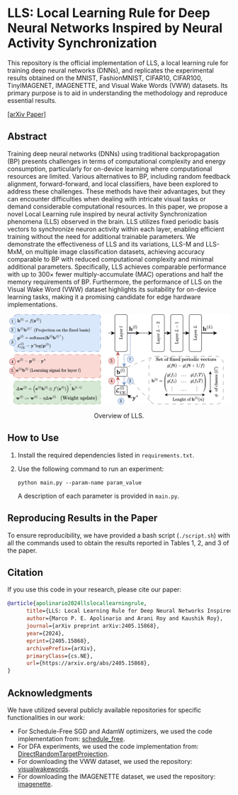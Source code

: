 # LLS: Local Learning Rule for Deep Neural Networks Inspired by Neural Activity Synchronization


This repository is the official implementation of LLS, a local learning rule for training deep neural networks (DNNs), and replicates the experimental results obtained on the MNIST, FashionMNIST, CIFAR10, CIFAR100, TinyIMAGENET, IMAGENETTE, and Visual Wake Words (VWW) datasets. Its primary purpose is to aid in understanding the methodology and reproduce essential results. 

[[arXiv Paper]](https://arxiv.org/abs/2405.15868)

## Abstract
Training deep neural networks (DNNs) using traditional backpropagation (BP) presents challenges in terms of computational complexity and energy consumption, particularly for on-device learning where computational resources are limited. Various alternatives to BP, including random feedback alignment, forward-forward, and local classifiers, have been explored to address these challenges. These methods have their advantages, but they can encounter difficulties when dealing with intricate visual tasks or demand considerable computational resources. In this paper, we propose a novel Local Learning rule inspired by neural activity Synchronization phenomena (LLS) observed in the brain. LLS utilizes fixed periodic basis vectors to synchronize neuron activity within each layer, enabling efficient training without the need for additional trainable parameters. We demonstrate the effectiveness of LLS and its variations, LLS-M and LLS-MxM, on multiple image classification datasets, achieving accuracy comparable to BP with reduced computational complexity and minimal additional parameters. Specifically, LLS achieves comparable performance with up to $300\times$ fewer multiply-accumulate (MAC) operations and half the memory requirements of BP. Furthermore, the performance of LLS on the Visual Wake Word (VWW) dataset highlights its suitability for on-device learning tasks, making it a promising candidate for edge hardware implementations.

<p align = "center">
<img src = "lls_diagram.png">
</p>
<p align = "center">
Overview of LLS.
</p>

## How to Use

1. Install the required dependencies listed in `requirements.txt`. 
2. Use the following command to run an experiment:

    ```shell
    python main.py --param-name param_value
    ```

    A description of each parameter is provided in `main.py`.

## Reproducing Results in the Paper

To ensure reproducibility, we have provided a bash script (`./script.sh`) with all the commands used to obtain the results reported in Tables 1, 2, and 3 of the paper.

## Citation

If you use this code in your research, please cite our paper:

```bibtex
@article{apolinario2024llslocallearningrule,
      title={LLS: Local Learning Rule for Deep Neural Networks Inspired by Neural Activity Synchronization}, 
      author={Marco P. E. Apolinario and Arani Roy and Kaushik Roy},
      journal={arXiv preprint arXiv:2405.15868},
      year={2024},
      eprint={2405.15868},
      archivePrefix={arXiv},
      primaryClass={cs.NE},
      url={https://arxiv.org/abs/2405.15868}, 
}
```


## Acknowledgments

We have utilized several publicly available repositories for specific functionalities in our work:

- For Schedule-Free SGD and AdamW optimizers, we used the code implementation from: [schedule_free](https://github.com/facebookresearch/schedule_free).
- For DFA experiments, we used the code implementation from: [DirectRandomTargetProjection](https://github.com/ChFrenkel/DirectRandomTargetProjection).
- For downloading the VWW dataset, we used the repository: [visualwakewords](https://github.com/Mxbonn/visualwakewords).
- For downloading the IMAGENETTE dataset, we used the repository: [imagenette](https://github.com/fastai/imagenette).
